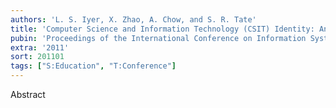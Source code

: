 ```yaml
---
authors: 'L. S. Iyer, X. Zhao, A. Chow, and S. R. Tate'
title: 'Computer Science and Information Technology (CSIT) Identity: An Integrative Theory to Explain Gender Gap in IT'
pubin: 'Proceedings of the International Conference on Information Systems (ICIS)'
extra: '2011'
sort: 201101
tags: ["S:Education", "T:Conference"]
---
```

Abstract
